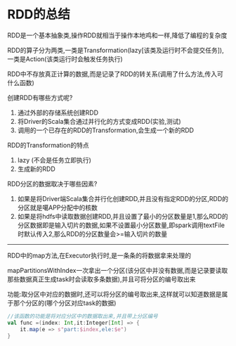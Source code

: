 #  RDD的总结
RDD是一个基本抽象类,操作RDD就相当于操作本地鸡和一样,降低了编程的复杂度

RDD的算子分为两类,一类是Transformation(lazy[该类及运行时不会提交任务]),一类是Action(该类运行时会触发任务执行)

RDD中不存放真正计算的数据,而是记录了RDD的转关系(调用了什么方法,传入可什么函数)

创建RDD有哪些方式呢?
1. 通过外部的存储系统创建RDD
2. 将Driver的Scala集合通过并行化的方式变成RDD(实验,测试)
3. 调用的一个已存在的RDD的Transformation,会生成一个新的RDD

RDD的Transformation的特点
1. lazy (不会是任务立即执行)
2. 生成新的RDD

RDD分区的数据取决于哪些因素?
1. 如果是将Driver端Scala集合并行化创建RDD,并且没有指定RDD的分区,RDD的分区就是噶APP分配中的核数
2. 如果是将hdfs中读取数据创建RDD,并且设置了最小的分区数量是1,那么RDD的分区数据即是输入切片的数据,如果不设置最小分区数量,即spark调用textFile时默认传入2,那么RDD的分区数量会>=输入切片的数量

---
RDD中的map方法,在Executor执行时,是一条条的将数据拿来处理的

mapPartitionsWithIndex一次拿出一个分区(该分区中并没有数据,而是记录要读取那些数据真正生成task时会读取多条数据),并且可将分区的编号取出来

功能:取分区中对应的数据时,还可以将分区的编号取出来,这样就可以知道数据是属于那个分区的(哪个分区对应task的数据)

```scala
//该函数的功能是将对应分区中的数据取出来,并且带上分区编号
val func =(index: Int,it:Integer[Int] => {
    it.map(e => s"part:$index,ele:$e")
}
```
